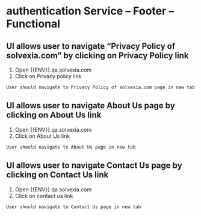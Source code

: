 # authentication Service – Footer – Functional

## UI allows  user to navigate “Privacy Policy of solvexia.com” by clicking on Privacy Policy link

1. Open {{ENV}}.qa.solvexia.com
2. Click on Privacy policy link

`User should navigate to Privacy Policy of solvexia.com page in new tab `

## UI allows user to navigate About Us page by clicking on About Us link

1. Open {{ENV}}.qa.solvexia.com
2. Click on About Us link

`User should navigate to About Us page in new tab `

## UI allows  user to navigate Contact Us page   by clicking on Contact Us link

1. Open {{ENV}}.qa.solvexia.com
2. Click on contact us	link

`User should navigate to Contact Us page in new tab `
